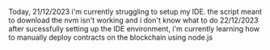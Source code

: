 Today, 21/12/2023 i'm currently struggling to setup my IDE. the script meant to download the nvm isn't working and i don't know what to do
22/12/2023 after sucessfully setting up the IDE environment, i'm currently learning how to manually deploy contracts on the blockchain using node.js
